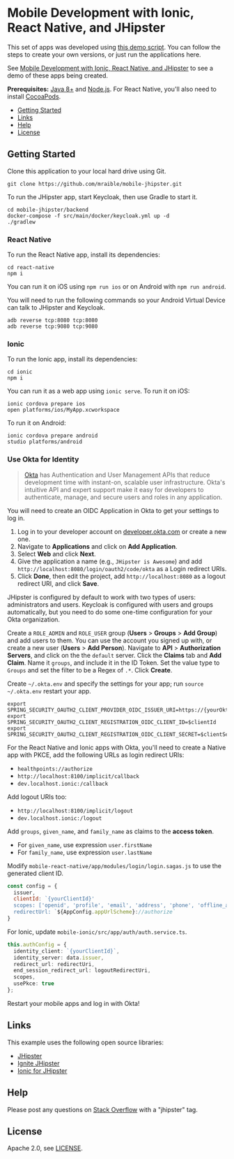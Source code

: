 # Mobile Development with Ionic, React Native, and JHipster

This set of apps was developed using [this demo script](https://github.com/mraible/mobile-jhipster/blob/master/demo.adoc). You can follow the steps to create your own versions, or just run the applications here.

See [Mobile Development with Ionic, React Native, and JHipster](https://developer.okta.com/blog/2020/04/27/mobile-development-ionic-react-native-jhipster) to see a demo of these apps being created.

**Prerequisites:** [Java 8+](http://adoptopenjdk.com) and [Node.js](https://maven.apache.org). For React Native, you'll also need to install [CocoaPods](https://cocoapods.org/).

* [Getting Started](#getting-started)
* [Links](#links)
* [Help](#help)
* [License](#license)

## Getting Started

Clone this application to your local hard drive using Git.

```
git clone https://github.com/mraible/mobile-jhipster.git
```

To run the JHipster app, start Keycloak, then use Gradle to start it.

```
cd mobile-jhipster/backend
docker-compose -f src/main/docker/keycloak.yml up -d
./gradlew
```

### React Native

To run the React Native app, install its dependencies:

```
cd react-native
npm i
```

You can run it on iOS using `npm run ios` or on Android with `npm run android`.

You will need to run the following commands so your Android Virtual Device can talk to JHipster and Keycloak.

```
adb reverse tcp:8080 tcp:8080
adb reverse tcp:9080 tcp:9080
```

### Ionic

To run the Ionic app, install its dependencies:

```
cd ionic
npm i
```

You can run it as a web app using `ionic serve`. To run it on iOS:

```
ionic cordova prepare ios
open platforms/ios/MyApp.xcworkspace
```

To run it on Android:

```
ionic cordova prepare android
studio platforms/android
```

### Use Okta for Identity

> [Okta](https://developer.okta.com/) has Authentication and User Management APIs that reduce development time with instant-on, scalable user infrastructure. Okta's intuitive API and expert support make it easy for developers to authenticate, manage, and secure users and roles in any application.

You will need to create an OIDC Application in Okta to get your settings to log in. 

1. Log in to your developer account on [developer.okta.com](https://developer.okta.com) or create a new one.
2. Navigate to **Applications** and click on **Add Application**.
3. Select **Web** and click **Next**. 
4. Give the application a name (e.g., `JHipster is Awesome`) and add `http://localhost:8080/login/oauth2/code/okta` as a Login redirect URIs.
5. Click **Done**, then edit the project, add `http://localhost:8080` as a logout redirect URI, and click **Save**.

JHipster is configured by default to work with two types of users: administrators and users. Keycloak is configured with users and groups automatically, but you need to do some one-time configuration for your Okta organization.

Create a `ROLE_ADMIN` and `ROLE_USER` group (**Users** > **Groups** > **Add Group**) and add users to them. You can use the account you signed up with, or create a new user (**Users** > **Add Person**). Navigate to **API** > **Authorization Servers**, and click on the the `default` server. Click the **Claims** tab and **Add Claim**. Name it `groups`, and include it in the ID Token. Set the value type to `Groups` and set the filter to be a Regex of `.*`. Click **Create**.

Create `~/.okta.env` and specify the settings for your app; run `source ~/.okta.env` restart your app.

```
export SPRING_SECURITY_OAUTH2_CLIENT_PROVIDER_OIDC_ISSUER_URI=https://{yourOktaDomain}/oauth2/default
export SPRING_SECURITY_OAUTH2_CLIENT_REGISTRATION_OIDC_CLIENT_ID=$clientId
export SPRING_SECURITY_OAUTH2_CLIENT_REGISTRATION_OIDC_CLIENT_SECRET=$clientSecret
```

For the React Native and Ionic apps with Okta, you'll need to create a Native app with PKCE, add the following URLs as login redirect URIs:

* `healthpoints://authorize`
* `http://localhost:8100/implicit/callback`
* `dev.localhost.ionic:/callback`

Add logout URIs too:

* `http://localhost:8100/implicit/logout`
* `dev.localhost.ionic:/logout`

Add `groups`, `given_name`, and `family_name` as claims to the **access token**.

* For `given_name`, use expression `user.firstName`
* For `family_name`, use expression `user.lastName`

Modify `mobile-react-native/app/modules/login/login.sagas.js` to use the generated client ID. 

```js
const config = {
  issuer,
  clientId: `{yourClientId}'
  scopes: ['openid', 'profile', 'email', 'address', 'phone', 'offline_access'],
  redirectUrl: `${AppConfig.appUrlScheme}://authorize`
}
```

For Ionic, update `mobile-ionic/src/app/auth/auth.service.ts`.

```ts
this.authConfig = {
  identity_client: `{yourClientId}`,
  identity_server: data.issuer,
  redirect_url: redirectUri,
  end_session_redirect_url: logoutRedirectUri,
  scopes,
  usePkce: true
};
```

Restart your mobile apps and log in with Okta!

## Links

This example uses the following open source libraries:

* [JHipster](https://www.jhipster.tech)
* [Ignite JHipster](https://github.com/ruddell/ignite-jhipster)
* [Ionic for JHipster](https://github.com/oktadeveloper/generator-jhipster-ionic)

## Help

Please post any questions on [Stack Overflow](https://www.stackoverflow.com) with a "jhipster" tag.

## License

Apache 2.0, see [LICENSE](LICENSE).
